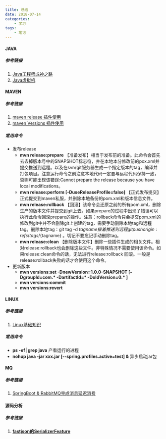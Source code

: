```yaml
---
title: 总结
date: 2018-07-14
categories:
	- 学习
tags:
	- 笔记
---
```


#### JAVA
##### 参考链接
1. [Java工程师成神之路](https://juejin.im/post/5ab46c9ef265da239b415ce1 "JAVA")
2. [Java虚拟机](https://www.cnblogs.com/smyhvae/p/4810168.html "JAVA")

#### MAVEN
##### 参考链接
1. [maven release 插件使用](https://www.jianshu.com/p/c4c2ae1686a2 "maven")
2. [maven Versions 插件使用](https://blog.csdn.net/weixin_29477879/article/details/52270118 "maven")

<!-- more -->

##### 常用命令
* 发布release
    * **mvn release:prepare** 【准备发布】相当于发布前的准备。此命令会首先去去掉版本号中的SNAPSHOT标志符，并在本地本分修改前的pox.xml并提交推送到远程。以及在svn/git服务器生成一个指定版本的tag，编译并打包项目。注意运行命令之前注意本地代码一定要与远程代码保持一致，否则可能出现该错误:Cannot prepare the release because you have local modifications。
    * **mvn release:perform [-DuseReleaseProfile=false]** 【正式发布提交】正式提交到maven私服，并删除本地备份的pom.xml和版本信息文件。
    * **mvn release:rollback** 【回滚】该命令会还原之前的所有pom.xml，删除生产的版本文件并提交到git上去。如果prepare的过程中出现了错误可以执行此命令回滚prepare的操作。注意：rollback命令只会提交pom.xml的修改到git中并不会删除git上创建的tag，需要手动删除本地tag和远程tag。删除本地tag：git tag -d ${tagname} 接着推送到远程 git push origin :refs/tags/${tagname} 。切记不要忘记手动删除tag。
    * **mvn release:clean** 【删除版本文件】删除一些插件生成的相关文件。相对release:rollback也会删除这些文件。非特殊情况不需要使用该命令。如果release:clean命令的话，无法进行release:rollback 回滚。一般是release:rollback失败的话才会使用这个命令。
* 更新版本
    * **mvn versions:set -DnewVersion=1.0.0-SNAPSHOT \[-DgroupId=com.\* -DartifactId=\* -DoldVersion=0.\* ]**
    * **mvn versions:commit**
    * **mvn versions:revert**
#### LINUX
##### 参考链接
1. [Linux基础知识](https://juejin.im/post/5b3b19856fb9a04fa42f8c71 "LINUX")
##### 常用命令
* **ps -ef |grep java** 产看运行的进程
* **nohup java -jar xxx.jar [--spring.profiles.active=test] &** 异步启动jar包

#### MQ
##### 参考链接
1. [SpringBoot & RabbitMQ完成消息延迟消费](https://juejin.im/post/5b2dd00f6fb9a00e2e0116ce "MQ")


#### 源码分析
##### 参考链接
1. [**fastjson的SerializerFeature**](https://blog.csdn.net/u010246789/article/details/52539576 "fastjson")
